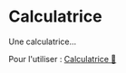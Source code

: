 # Calculatrice
Une calculatrice...

Pour l'utiliser : [Calculatrice 🙌](https://gabriellepagnard.github.io/Calculatrice/)   